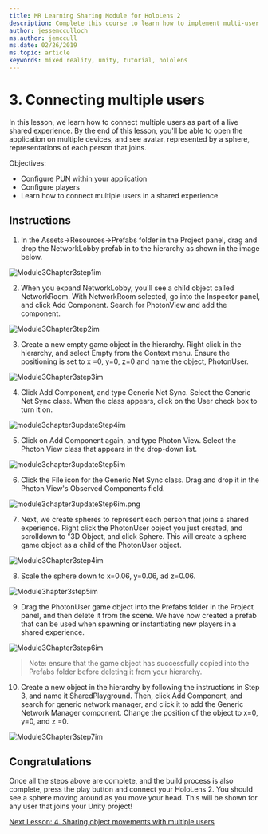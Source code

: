 ```yaml
---
title: MR Learning Sharing Module for HoloLens 2
description: Complete this course to learn how to implement multi-user shared experiences within a HoloLens 2 application.
author: jessemcculloch
ms.author: jemccull
ms.date: 02/26/2019
ms.topic: article
keywords: mixed reality, unity, tutorial, hololens
---
```


# 3. Connecting multiple users

In this lesson, we learn how to connect multiple users as part of a live shared experience. By the end of this lesson, you'll be able to open the application on multiple devices, and see avatar, represented by a sphere, representations of each person that joins. 

Objectives:

- Configure PUN within your application
- Configure players
- Learn how to connect multiple users in a shared experience

## Instructions

1. In the Assets->Resources->Prefabs folder in the Project panel, drag and drop the NetworkLobby prefab in to the hierarchy as shown in the image below.

![Module3Chapter3step1im](images/module3chapter3step1im.PNG)

2. When you expand NetworkLobby, you'll see a child object called NetworkRoom. With NetworkRoom selected, go into the Inspector panel, and click Add Component. Search for PhotonView and add the component.

![Module3Chapter3tep2im](images/module3chapter3step2im.PNG)

3. Create a new empty game object in the hierarchy. Right click in the hierarchy, and select Empty from the Context menu. Ensure the positioning is set to x =0, y=0, z=0 and name the object, PhotonUser.

![Module3Chapter3step3im](images/module3chapter3step3im.PNG)

4. Click Add Component, and type Generic Net Sync. Select the Generic Net Sync class. When the class appears, click on the User check box to turn it on. 

![module3chapter3updateStep4im](images/module3chapter3updateStep4im.png)

5. Click on Add Component again, and type Photon View. Select the Photon View class that appears in the drop-down list.

![module3chapter3updateStep5im](images/module3chapter3updateStep5im.png)

6. Click the File icon for the Generic Net Sync class. Drag and drop it in the Photon View's Observed Components field. 

![module3chapter3updateStep6im.png](images/module3chapter3updateStep6im.png) 

7. Next, we create spheres to represent each person that joins a shared experience. Right click the PhotonUser object you just created, and scrolldown to "3D Object, and click Sphere. This will create a sphere game object as a child of the PhotonUser object.

![Module3Chapter3step4im](images/module3chapter3step4im.PNG)

8. Scale the sphere down to x=0.06, y=0.06, ad z=0.06.

![Module3hapter3step5im](images/module3chapter3step5im.PNG)

9. Drag the PhotonUser game object into the Prefabs folder in the Project panel, and then delete it from the scene. We have now created a prefab that can be used when spawning or instantiating new players in a shared experience.

![Module3Chapter3step6im](images/module3chapter3step6im.PNG)

> Note: ensure that the game object has successfully copied into the Prefabs folder before deleting it from your hierarchy.

10. Create a new object in the hierarchy by following the instructions in Step 3, and name it SharedPlayground. Then, click Add Component, and search for generic network manager, and click it to add the Generic Network Manager component. Change the position of the object to x=0, y=0, and z =0.

![Module3Chapter3step7im](images/module3chapter3step7im.PNG)


## Congratulations

Once all the steps above are complete, and the build process is also complete, press the play button and connect your HoloLens 2. You should see a sphere moving around as you move your head. This will be shown for any user that joins your Unity project!

[Next Lesson: 4. Sharing object movements with multiple users](mrlearning-sharing(photon)-ch4.md)

